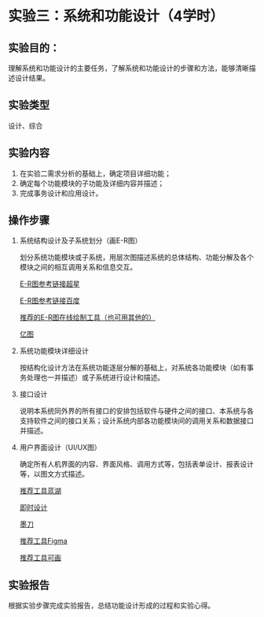 # 实验三：系统和功能设计（4学时）

## 实验目的：

理解系统和功能设计的主要任务，了解系统和功能设计的步骤和方法，能够清晰描述设计结果。

## 实验类型

设计、综合

## 实验内容

1.	在实验二需求分析的基础上，确定项目详细功能；
2.	确定每个功能模块的子功能及详细内容并描述；
3.	完成事务设计和应用设计。

## 操作步骤

1. 系统结构设计及子系统划分（画E-R图）

   划分系统功能模块或子系统，用层次图描述系统的总体结构、功能分解及各个模块之间的相互调用关系和信息交互。

   [E-R图参考链接超星](https://mooc1-1.chaoxing.com/nodedetailcontroller/visitnodedetail?courseId=205946074&knowledgeId=187518786)

   [E-R图参考链接百度](https://baike.baidu.com/item/E-R%E5%9B%BE)

   [推荐的E-R图在线绘制工具（也可用其他的）](https://app.diagrams.net/)

   [亿图](https://www.edrawsoft.cn/)

2. 系统功能模块详细设计

   按结构化设计方法在系统功能逐层分解的基础上，对系统各功能模块（如有事务处理也一并描述）或子系统进行设计和描述。

3. 接口设计

   说明本系统同外界的所有接口的安排包括软件与硬件之间的接口、本系统与各支持软件之间的接口关系；设计系统内部各功能模块间的调用关系和数据接口并描述。

4. 用户界面设计（UI/UX图）

   确定所有人机界面的内容、界面风格、调用方式等，包括表单设计、报表设计等，以图文方式描述。
   
   [推荐工具蓝湖](https://lanhuapp.com/)
   
   [即时设计](https://js.design/home)
   
   [墨刀](https://modao.cc/)
   
   [推荐工具Figma](https://www.figma.com/)
   
   [推荐工具可画](https://www.canva.cn/)

## 实验报告

根据实验步骤完成实验报告，总结功能设计形成的过程和实验心得。